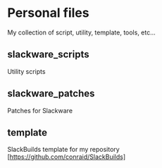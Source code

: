 # Personal files

My collection of script, utility, template, tools, etc...

## slackware_scripts

Utility scripts

## slackware_patches

Patches for Slackware

## template 

SlackBuilds template for my repository [https://github.com/conraid/SlackBuilds]

